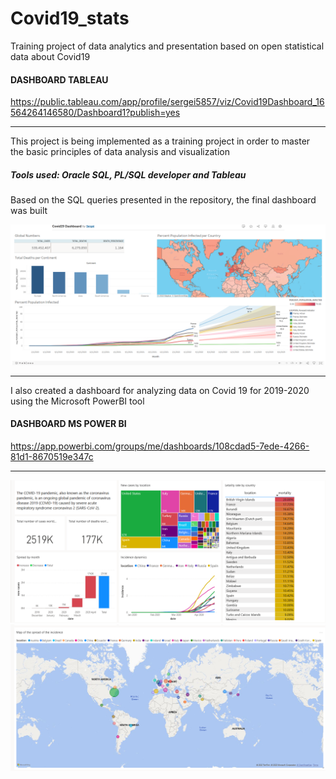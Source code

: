 # Covid19_stats
Training project of data analytics and presentation based on open statistical data about Covid19

#### DASHBOARD TABLEAU

https://public.tableau.com/app/profile/sergei5857/viz/Covid19Dashboard_16564264146580/Dashboard1?publish=yes
_____________________________________

This project is being implemented as a training project in order to master the basic principles of data analysis and visualization

##### Tools used: Oracle SQL, PL/SQL developer and Tableau


Based on the SQL queries presented in the repository, the final dashboard was built

![image](https://github.com/Wreiler/Covid19_stats/blob/main/covid19_work.png)


_____________________________________
I also created a dashboard for analyzing data on Covid 19 for 2019-2020 using the Microsoft PowerBI tool

#### DASHBOARD MS POWER BI

https://app.powerbi.com/groups/me/dashboards/108cdad5-7ede-4266-81d1-8670519e347c
_____________________________________

![image](https://github.com/Wreiler/Covid19_stats/blob/main/BI_part1.png)
![image](https://github.com/Wreiler/Covid19_stats/blob/main/BI_part2.png)
